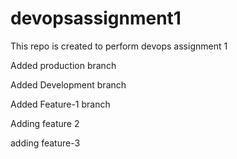 # devopsassignment1
This repo is created to perform devops assignment 1


Added production branch

Added Development branch


Added Feature-1 branch

Adding feature 2

adding feature-3
